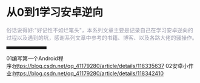 # 从0到1学习安卓逆向
<font color=#999AAA >
俗话说得好:"好记性不如烂笔头"，本系列文章主要是记录自己在学习安卓逆向的过程以及遇到的坑，感谢系列文章中参考的书籍、博客、以及各路大佬的骚操作。
</font>
<hr style=" border:solid; width:100px; height:1px;" color=#000000 size=1">

01编写第一个Android程序:https://blog.csdn.net/qq_41179280/article/details/118335637
02安卓小作业:https://blog.csdn.net/qq_41179280/article/details/118342410

